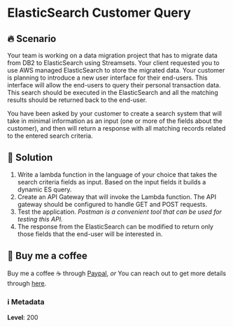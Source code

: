 # ElasticSearch Customer Query

## 🔥 Scenario

Your team is working on a data migration project that has to migrate data from DB2 to ElasticSearch using Streamsets. Your client requested you to use AWS managed ElasticSearch to store the migrated data. Your customer is planning to introduce a new user interface for their end-users. This interface will allow the end-users to query their personal transaction data. This search should be executed in the ElasticSearch  and all the matching results should be returned back to the end-user.

You have been asked by your customer to create a search system that will take in minimal information as an input (one or more of the fields about the customer), and then will return a response with all matching records related to the entered search criteria.

## 💭 Solution

1. Write a lambda function in the language of your choice that takes the search criteria fields as input. Based on the input fields it builds a dynamic ES query.
1. Create an API Gateway that will invoke the Lambda function. The API gateway should be configured to handle GET and POST requests.
1. Test the application.
    _Postman is a convenient tool that can be used for testing this API._
1. The response from the ElasticSearch can be modified to return only those fields that the end-user will be interested in.

## 👋 Buy me a coffee

Buy me a coffee ☕ through [Paypal](https://paypal.me/valaxy), _or_ You can reach out to get more details through [here](https://youtube.com/c/valaxytechnologies/about).

### ℹ️ Metadata

**Level**: 200
